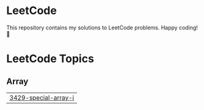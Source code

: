 # LeetCode

This repository contains my solutions to LeetCode problems.
Happy coding! 🚀


<!---LeetCode Topics Start-->
# LeetCode Topics
## Array
|  |
| ------- |
| [3429-special-array-i](https://github.com/Dhrishita/Leetcode-solutions/tree/master/3429-special-array-i) |
<!---LeetCode Topics End-->